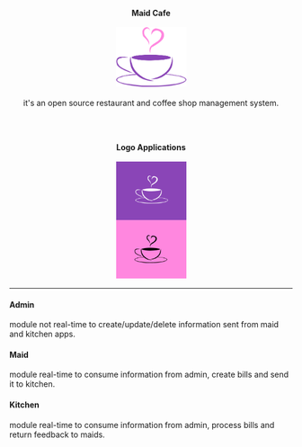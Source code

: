<p align="center">
  <b>Maid Cafe</b>
  <br><br>
  <img width="125" src="https://raw.githubusercontent.com/StefanYohansson/maid-cafe/master/maid-cafe-m.png">
  <br><br>
  it's an open source restaurant and coffee shop management system.
</p>
<br><br>
<p align="center">
  <b>Logo Applications</b>
  <br><br>
  <img width="125" src="https://raw.githubusercontent.com/StefanYohansson/maid-cafe/master/maid-cafe-application.png">
</p>

<hr/>

#### Admin

module not real-time to create/update/delete information sent from maid and kitchen apps.

#### Maid

module real-time to consume information from admin, create bills and send it to kitchen.

#### Kitchen

module real-time to consume information from admin, process bills and return feedback to maids.
